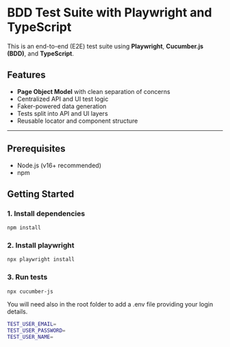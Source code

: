 # BDD Test Suite with Playwright and TypeScript

This is an end-to-end (E2E) test suite using **Playwright**, **Cucumber.js (BDD)**, and **TypeScript**.

## Features

- **Page Object Model** with clean separation of concerns
- Centralized API and UI test logic
- Faker-powered data generation
- Tests split into API and UI layers
- Reusable locator and component structure

---

## Prerequisites

- Node.js (v16+ recommended)
- npm

## Getting Started

### 1. Install dependencies

```bash
npm install
```

### 2. Install playwright

```bash
npx playwright install
```

### 3. Run tests

```bash
npx cucumber-js
```

You will need also in the root folder to add a .env file providing
your login details.

```bash
TEST_USER_EMAIL=
TEST_USER_PASSWORD=
TEST_USER_NAME=
```